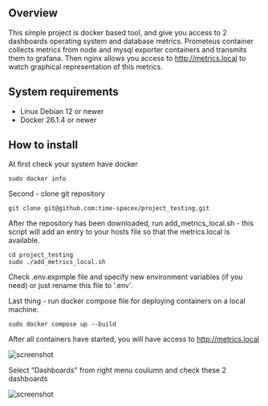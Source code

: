 ## Overview

This simple project is docker based tool, and give you access to 2 dashboards operating system and database metrics. Prometeus container collects metrics from node and mysql exporter containers and transmits them to grafana. Then nginx allows you access to http://metrics.local to watch graphical representation of this metrics.

## System requirements

+ Linux Debian 12 or newer
+ Docker 26.1.4 or newer

## How to install

At first check your system have docker
```
sudo docker info
```
Second - clone git repository
```
git clone git@github.com:time-spacex/project_testing.git
```
After the repository has been downloaded, run add_metrics_local.sh - this script will add an entry to your hosts file so that the metrics.local is available.
```
cd project_testing
sudo ./add_metrics_local.sh
```
Check .env.expmple file and specify new environment variables (if you need) or just rename this file to '.env'.

Last thing - run docker compose file for deploying containers on a local machine.
```
sudo docker compose up --build
```
After all containers have started, you will have access to http://metrics.local

![screenshot](https://s460vlx.storage.yandex.net/rdisk/36fc17d9a872fb64211dd2e65eed9d6872d3b542b4f1a5707e526ffba5511867/6669ec4e/IoIOxktzTT0sH_9TxoiNPY4Q7w1s5D3nD2n2ITKaPDZ58pPkWxfsYSbgFftuG4kdoeaxCENytih6yv--kV7m3g==?uid=30479285&filename=%D0%A1%D0%BA%D1%80%D0%B8%D0%BD%D1%88%D0%BE%D1%82%2012-06-2024%20174250.jpg&disposition=inline&hash=&limit=0&content_type=image%2Fjpeg&owner_uid=30479285&fsize=19468&hid=a163d9695175117ece2a400410ccb7c4&media_type=image&tknv=v2&etag=21dd39bd22e2825c3af93754d84801ed&ts=61ab5c1f92f80&s=fd5934f5016541608e6633793bc6ecbf683ac0ad81484a35518cc90f25549116&pb=U2FsdGVkX18B7JVTRKYnqe5pTaMdIqT5NKj8F5RKoI0IqAdDss-2pFKi8lyBw0mNtkXp0R9gS5W0yUA8d6Nxknz5RFVh70fRVlfA3uVq8HM)

Select "Dashboards" from right menu coulumn and check these 2 dashboards

![screenshot](https://s526vla.storage.yandex.net/rdisk/fc187fdc5ac1df37b5eaa8daee4fd403f0b124ccf1fb13cdf4fa2f9b8000fa10/66699dfc/IoIOxktzTT0sH_9TxoiNPV1ygLk8N3qDdxW2bkugrvnKJJ5GzjpXiTi_uaouvrZKntunFOiwN2Pi2_uLhN1YbA==?uid=30479285&filename=%D0%A1%D0%BA%D1%80%D0%B8%D0%BD%D1%88%D0%BE%D1%82%2012-06-2024%20120414.jpg&disposition=inline&hash=&limit=0&content_type=image%2Fjpeg&owner_uid=30479285&fsize=28446&hid=c6761ada1e9fc3e552373e46d67f0dec&media_type=image&tknv=v2&etag=08364bbeefd52386cc4d02d4e429c832&ts=61ab116e67700&s=b3f7a7b4742884e02c03150badf97a27c3efd72d3046b53332b96983edd1de78&pb=U2FsdGVkX1_J_Td0zv6s8veWmz8VqulkzwOsjvvovnq8J6wR0DEI3pEBOdOhg5Svf-MazI3HzcmxE98AdzMp3NwwgKTZx5Z7drHh_zsOnwE)
